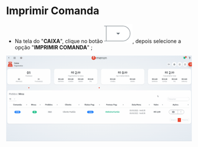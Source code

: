 # Imprimir Comanda

* Na tela do "**CAIXA**", clique no botão  ![](<../../.gitbook/assets/image (43).png>), depois selecione a opção "**IMPRIMIR COMANDA**" ;

![](<../../.gitbook/assets/imprimir comanda (1).gif>)

